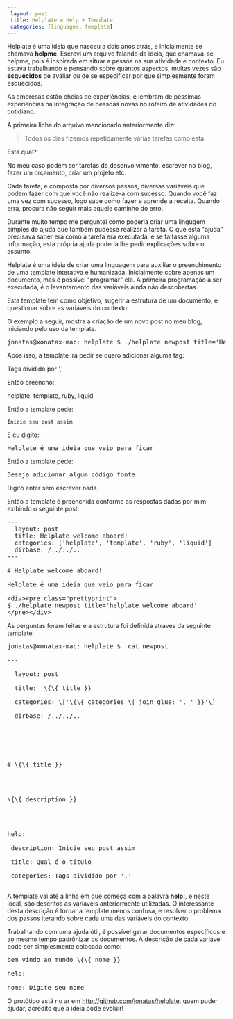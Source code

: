 ```yaml
---
 layout: post
 title: Helplate = Help + Template
 categories: [linguagem, template]
---
```


Helplate é uma ideia que nasceu a dois anos atrás, e inicialmente se chamava **helpme**.  Escrevi um arquivo falando da ideia, que chamava-se helpme, pois é inspirada em situar a pessoa na sua atividade e contexto. Eu estava trabalhando e pensando sobre quantos aspectos, muitas vezes são **esquecidos** de avaliar ou de se especificar por que simplesmente foram esquecidos.

As empresas estão cheias de experiências, e lembram de péssimas experiências na integração de pessoas novas no roteiro de atividades do cotidiano.

A primeira linha do arquivo mencionado anteriormente diz:

> Todos os dias fizemos repetidamente várias tarefas como esta:

Esta qual?

No meu caso podem ser tarefas de desenvolvimento, escrever no blog, fazer um orçamento, criar um projeto etc.

Cada tarefa, é composta por diversos passos, diversas variáveis que podem fazer com que você não realize-a com sucesso. Quando você faz uma vez com sucesso, logo sabe como fazer e aprende a receita. Quando erra, procura não seguir mais aquele caminho do erro.

Durante muito tempo me perguntei como poderia criar uma lingugem simples de ajuda que também pudesse realizar a tarefa. O que esta "ajuda" precisava saber era como a tarefa era executada, e se faltasse alguma informação, esta própria ajuda poderia lhe pedir explicações sobre o assunto.

Helplate é uma ideia de criar uma linguagem para auxiliar o preenchimento de uma template interativa e humanizada. Inicialmente cobre apenas um documento, mas é possível "programar" ela. A primeira programação a ser executada, é o levantamento das variáveis ainda não descobertas. 

Esta template tem como objetivo, sugerir a estrutura de um documento, e questionar sobre as variáveis do contexto.

O exemplo a seguir, mostra a criação de um novo post no meu blog, iniciando pelo uso da template.
<pre class="prettyprint">
jonatas@xonatax-mac: helplate $ ./helplate newpost title='Helplate welcome aboard!'
</pre>

Após isso, a template irá pedir se quero adicionar alguma tag:

   Tags dividido por ','

Então preencho:

   helplate, template, ruby, liquid

Então a template pede:

    Inicie seu post assim

E eu digito:

<pre>
Helplate é uma ideia que veio para ficar
</pre>

Então a template pede:

<pre>
Deseja adicionar algum código fonte
</pre>

Digito enter sem escrever nada.

Então a template é preenchida conforme as respostas dadas por mim exibindo o seguinte post:

<pre class="prettyprint">
---
  layout: post
  title: Helplate welcome aboard!
  categories: ['helplate', 'template', 'ruby', 'liquid']
  dirbase: /../../..
---

# Helplate welcome aboard!

Helplate é uma ideia que veio para ficar

&lt;div&gt;&lt;pre class="prettyprint"&gt;
$ ./helplate newpost title='helplate welcome aboard'
&lt;/pre&gt;&lt;/div&gt;
</pre>

As perguntas foram feitas e a estrutura foi definida através da seguinte template:

<pre class="prettyprint" markdown="0">
jonatas@xonatax-mac: helplate $  cat newpost<br>
---<br>
  layout: post<br>
  title:  \{\{ title }}<br>
  categories: \['\{\{ categories \| join glue: ', ' }}'\]<br>
  dirbase: /../../..<br>
---
<br>
<br>
# \{\{ title }}
<br>
<br>
\{\{ description }}
<br>
<br>
help:<br>
 description: Inicie seu post assim<br>
 title: Qual é o título<br>
 categories: Tags dividido por ','<br>
</pre>

A template vai até a linha em que começa com a palavra **help:**, e neste local, são descritos as variáveis anteriormente utilizadas. O interessante desta descrição é tornar a template menos confusa, e resolver o problema dos passos iterando sobre cada uma das variáveis do contexto.

Trabalhando com uma ajuda útil, é possível gerar documentos específicos e ao mesmo tempo padrõnizar os documentos. A descrição de cada variável pode ser simplesmente colocada como:

<pre class="prettyprint" markdown="0">
bem vindo ao mundo \{\{ nome }}<br>
help:<br>
nome: Digite seu nome
</pre>

O protótipo está no ar em <http://github.com/jonatas/helplate>, quem puder ajudar, acredito que a ideia pode evoluir!
